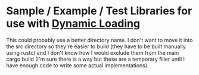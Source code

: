 <!--
 Copyright (c) 2022 Tony Barbitta
 
 This Source Code Form is subject to the terms of the Mozilla Public
 License, v. 2.0. If a copy of the MPL was not distributed with this
 file, You can obtain one at http://mozilla.org/MPL/2.0/.
-->

# Sample / Example / Test Libraries for use with [Dynamic Loading](../src/dynamic_libs/mod.rs)

This could probably use a better directory name. I don't want to move it into the src directory so they're easier to build (they have to be built manually using rustc) and I don't know how I would exclude them from the main cargo build (I'm sure there is a way but these are a temporary filler until I have enough code to write some actual implementations).